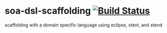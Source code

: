 # soa-dsl-scaffolding [![Build Status](https://travis-ci.org/newdigate/soa-dsl-scaffolding.svg?branch=master)](https://travis-ci.org/newdigate/soa-dsl-scaffolding)
scaffolding with a domain specific language using eclipse, xtext, and xtend
